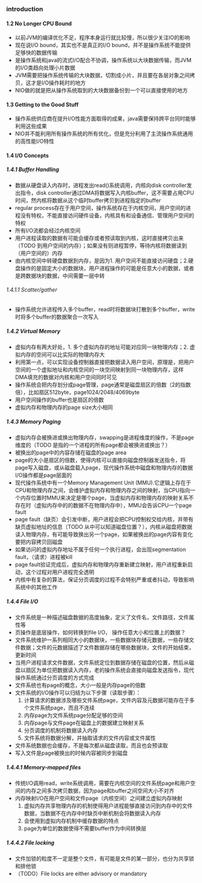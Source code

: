 ### introduction

#### 1.2 No Longer CPU Bound
* 以前JVM的编译优化不足，程序本身运行就比较慢，所以很少关注IO的影响
* 现在说I/O bound，其实也不是真正的I/O bound，并不是操作系统不能提供足够快的数据传输
* 是操作系统和java的流式I/O配合不协调，操作系统以大块数据传输，而JVM的I/O类趋向处理小片数据
* JVM需要把操作系统传输的大块数据，切割成小片，并且要在各层对象之间拷贝，这才是I/O操作耗时的地方
* NIO做的就是把从操作系统取到的大块数据备份到一个可以直接使用的地方

#### 1.3 Getting to the Good Stuff
* 操作系统供应商在提升I/O性能方面取得的成果，java需要保持跨平台同时能够利用这些成果
* NIO并不能利用所有操作系统的所有优化，但是充分利用了主流操作系统通用的高性能I/O特性

#### 1.4 I/O Concepts
##### 1.4.1 Buffer Handling
* 数据从硬盘读入内存时，进程发出read()系统调用，内核向disk controller发出指令，disk controller通过DMA将数据写入内核buffer，这不需要占用CPU时间，然内核将数据从这个临时buffer拷贝到进程指定的buffer
* regular process存在于用户空间，操作系统存在于内核空间，用户空间的进程没有特权，不能直接访问硬件设备，内核具有和设备通信、管理用户空间的特权
* 所有I/O流都会经过内核空间
* 用户进程读取的数据有可能会缓存或者预读取到内核，这时直接拷贝出来（TODO 到用户空间的内存）；如果没有则进程暂停，等待内核将数据读到（用户空间的）内存
* 由内核空间中转硬盘数据到内存，是因为1. 用户空间不能直接访问硬盘；2.硬盘操作的是固定大小的数据块，用户进程操作的可能是任意大小的数据，或者是跨数据块的数据，中间需要一层中转
###### 1.4.1.1 Scatter/gather
* 操作系统允许进程传入多个buffer，read时将数据块打散到多个buffer，write时将多个buffer的数据聚合一次写入
##### 1.4.2 Virtual Memory
* 虚拟内存有两大好处，1. 多个虚拟内存的地址可能对应同一块物理内存；2. 虚拟内存的空间可以比实际的物理内存大
* 利用第一点，可以实现设备控制器直接把数据读入用户空间，原理是，把用户空间的一个虚拟地址和内核空间的一块空间映射到同一块物理内存，这样DMA填充的数据对内核和用户空间同时可见
* 操作系统会把内存划分成page管理，page通常是磁盘扇区的倍数（2的指数倍），比如扇区512byte，page1024/2048/4069byte
* 用户空间操作的buffer也是扇区的倍数
* 虚拟内存和物理内存的page size大小相同
##### 1.4.3 Memory Paging
* 虚拟内存会被换进或换出物理内存，swapping是进程维度的操作，不是page维度的（TODO 是指的一个进程的所有page都会被换进或换出？）
* 被换出的page中的内容存储在磁盘的page area
* page的大小是扇区的倍数，使得内核可以直接向磁盘控制器发送指令，将page写入磁盘，或从磁盘载入page，现代操作系统中磁盘和物理内存的数据I/O操作都是page层面的
* 现代操作系统中有一个Memory Management Unit (MMU).它逻辑上存在于CPU和物理内存之间，会维护虚拟内存和物理内存之间的映射，当CPU指向一个内存位置时MMU来决定是哪个page，当虚拟内存和物理内存的映射关系不存在时（虚拟内存中的的数据不在物理内存中），MMU会告诉CPU一个page fault
* page fault（缺页）会引发中断，用户进程会把CPU控制权交给内核，并带有缺页虚拟地址的信息（TODO 从中可以知道磁盘位置？），内核从磁盘把数据读入物理内存，有可能导致换出另一个page，如果被换出的page内容有变化要把内容拷贝回磁盘
* 如果访问的虚拟内存地址不属于任何一个执行进程，会出现segmentation fault，（请求）进程被kill
* page fault验证完成后，虚拟内存和物理内存重新建立映射，用户进程重新启动，这个过程对用户进程完全透明
* 内核中有复杂的算法，保证分页调度的过程不会特别严重或者抖动，导致影响系统中的其他工作
##### 1.4.4 File I/O
* 文件系统是一种描述磁盘数据的高度抽象，定义了文件名，文件路径，文件属性等
* 页操作是底层操作，如何转换到file I/O， 操作任意大小和位置上的数据？
* 文件系统维护一系列相同大小的数据块，一些数据块存储元数据，一些存储文件数据；文件的元数据描述了文件数据存储在哪些数据块，文件的开始结束，更新时间
* 当用户进程请求文件数据，文件系统定位到数据存储在磁盘的位置，然后从磁盘以扇区为单位把数据读入内存，老的操作系统会直接向磁盘发送指令，现代操作系统通过分页调度的方式完成
* 文件系统也有page的概念，大小一般是内存page的倍数
* 文件系统的I/O操作可以归结为以下步骤（读取步骤）：
    1. 计算请求的数据涉及哪些文件系统page，文件内容及元数据可能存在于多个文件系统page，而且不连续
    1. 内存page为文件系统page分配足够的空间
    1. 内存page与文件page在磁盘上的数据建立映射关系
    1. 分页调度的机制将数据读入内存
    1. 文件系统将数据分解，并抽取请求的文件内容或文件属性
* 文件系统数据也会缓存，不是每次都从磁盘读取，而且也会预读取    
* 写入文件是page被换出的时候内容被同步到磁盘
##### 1.4.4.1 Memory-mapped files
* 传统I/O调用read，write系统调用，需要在内核空间的文件系统page和用户空间的内存之间多次拷贝数据，因为page和buffer之间空间大小不对齐
* 内存映射I/O在用户空间和文件page（内核空间）之间建立虚拟内存映射
    1. 虚拟内存共享物理内存的机制使得用户进程能够直接访问到内存中的文件数据，当数据不在内存中时缺页中断机制会将数据读入内存
    1. 会使用到虚拟内存机制中缓存数据的特点
    1. page为单位的数据使得不需要buffer作为中间转换层    
##### 1.4.4.2 File locking
* 文件加锁的粒度不一定是整个文件，有可能是文件的某一部分，也分为共享锁和排他锁 
* （TODO）File locks are either advisory or mandatory   